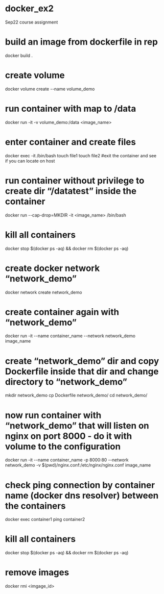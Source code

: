# docker_ex2
Sep22 course assignment

# build an image from dockerfile in rep
docker build .
# create volume
docker volume create --name volume_demo
# run container with map to /data
docker run -it -v volume_demo:/data <image_name>
# enter container and create files
docker exec -it <container-name> /bin/bash
touch file1
touch file2
#exit the container and see if you can locate on host
# run container without privilege to create dir “/datatest” inside the container
docker run --cap-drop=MKDIR -it <image_name> /bin/bash
# kill all containers
docker stop $(docker ps -aq) && docker rm $(docker ps -aq)
# create docker network “network_demo”
docker network create network_demo
# create container again with  “network_demo”
docker run -it --name container_name --network network_demo image_name
# create “network_demo” dir and copy Dockerfile inside that dir and change directory to “network_demo” 
mkdir network_demo
cp Dockerfile network_demo/
cd network_demo/
# now run container with “network_demo” that will listen on nginx on port 8000 - do it with volume to the configuration
docker run -it --name container_name -p 8000:80 --network network_demo -v $(pwd)/nginx.conf:/etc/nginx/nginx.conf image_name
# check ping connection by container name (docker dns resolver) between the containers
docker exec container1 ping container2
# kill all containers
docker stop $(docker ps -aq) && docker rm $(docker ps -aq)
# remove images
docker rmi  <imgage_id>
